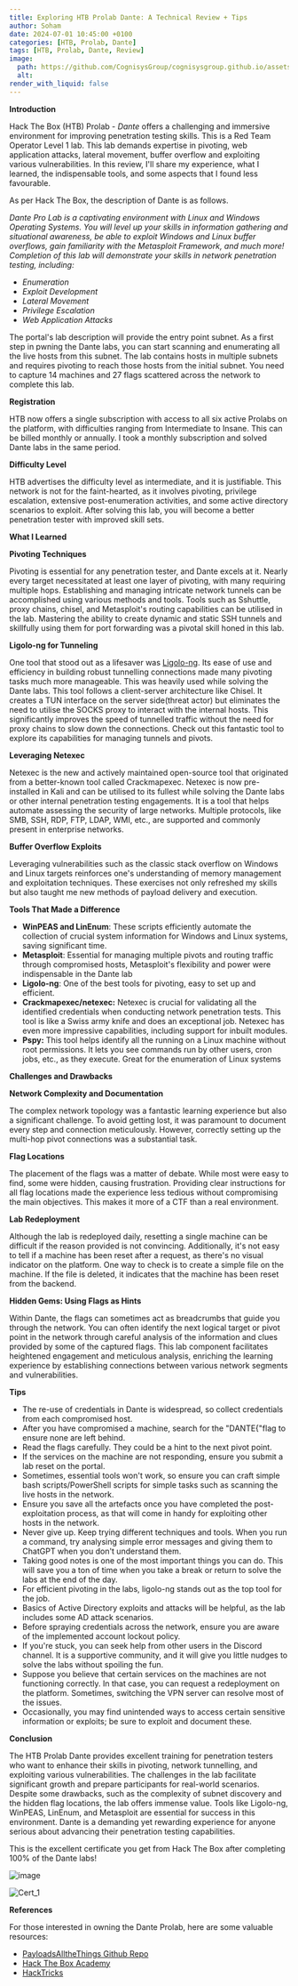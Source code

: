 ```yaml
---
title: Exploring HTB Prolab Dante: A Technical Review + Tips
author: Soham
date: 2024-07-01 10:45:00 +0100
categories: [HTB, Prolab, Dante]
tags: [HTB, Prolab, Dante, Review]
image:
  path: https://github.com/CognisysGroup/cognisysgroup.github.io/assets/25560539/6ec93821-f6bf-4534-9489-858cd7428591
  alt: 
render_with_liquid: false
---
```



**Introduction**

Hack The Box (HTB) Prolab - _Dante_ offers a challenging and immersive environment for improving penetration testing skills. This is a Red Team Operator Level 1 lab. This lab demands expertise in pivoting, web application attacks, lateral movement, buffer overflow and exploiting various vulnerabilities. In this review, I'll share my experience, what I learned, the indispensable tools, and some aspects that I found less favourable.

As per Hack The Box, the description of Dante is as follows.

_Dante Pro Lab is a captivating environment with Linux and Windows Operating Systems. You will level up your skills in information gathering and situational awareness, be able to exploit Windows and Linux buffer overflows, gain familiarity with the Metasploit Framework, and much more! Completion of this lab will demonstrate your skills in network penetration testing, including:_

- _Enumeration_
- _Exploit Development_
- _Lateral Movement_
- _Privilege Escalation_
- _Web Application Attacks_

The portal's lab description will provide the entry point subnet. As a first step in pwning the Dante labs, you can start scanning and enumerating all the live hosts from this subnet. The lab contains hosts in multiple subnets and requires pivoting to reach those hosts from the initial subnet. You need to capture 14 machines and 27 flags scattered across the network to complete this lab.

**Registration**

HTB now offers a single subscription with access to all six active Prolabs on the platform, with difficulties ranging from Intermediate to Insane. This can be billed monthly or annually. I took a monthly subscription and solved Dante labs in the same period.

**Difficulty Level**

HTB advertises the difficulty level as intermediate, and it is justifiable. This network is not for the faint-hearted, as it involves pivoting, privilege escalation, extensive post-enumeration activities, and some active directory scenarios to exploit. After solving this lab, you will become a better penetration tester with improved skill sets. 

**What I Learned**

**Pivoting Techniques**

Pivoting is essential for any penetration tester, and Dante excels at it. Nearly every target necessitated at least one layer of pivoting, with many requiring multiple hops. Establishing and managing intricate network tunnels can be accomplished using various methods and tools. Tools such as Sshuttle, proxy chains, chisel, and Metasploit's routing capabilities can be utilised in the lab. Mastering the ability to create dynamic and static SSH tunnels and skillfully using them for port forwarding was a pivotal skill honed in this lab.

**Ligolo-ng for Tunneling**

One tool that stood out as a lifesaver was [Ligolo-ng](https://github.com/nicocha30/ligolo-ng). Its ease of use and efficiency in building robust tunnelling connections made many pivoting tasks much more manageable. This was heavily used while solving the Dante labs. This tool follows a client-server architecture like Chisel. It creates a TUN interface on the server side(threat actor) but eliminates the need to utilise the SOCKS proxy to interact with the internal hosts. This significantly improves the speed of tunnelled traffic without the need for proxy chains to slow down the connections. Check out this fantastic tool to explore its capabilities for managing tunnels and pivots.

**Leveraging Netexec**

Netexec is the new and actively maintained open-source tool that originated from a better-known tool called Crackmapexec. Netexec is now pre-installed in Kali and can be utilised to its fullest while solving the Dante labs or other internal penetration testing engagements. It is a tool that helps automate assessing the security of large networks. Multiple protocols, like SMB, SSH, RDP, FTP, LDAP, WMI, etc., are supported and commonly present in enterprise networks.

**Buffer Overflow Exploits**

Leveraging vulnerabilities such as the classic stack overflow on Windows and Linux targets reinforces one's understanding of memory management and exploitation techniques. These exercises not only refreshed my skills but also taught me new methods of payload delivery and execution.​

**Tools That Made a Difference**

- **WinPEAS and LinEnum**: These scripts efficiently automate the collection of crucial system information for Windows and Linux systems, saving significant time.​
- **Metasploit**: Essential for managing multiple pivots and routing traffic through compromised hosts, Metasploit's flexibility and power were indispensable in the Dante lab​
- **Ligolo-ng**: One of the best tools for pivoting, easy to set up and efficient.
- **Crackmapexec/netexec:** Netexec is crucial for validating all the identified credentials when conducting network penetration tests. This tool is like a Swiss army knife and does an exceptional job. Netexec has even more impressive capabilities, including support for inbuilt modules.
- **Pspy:** This tool helps identify all the running on a Linux machine without root permissions. It lets you see commands run by other users, cron jobs, etc., as they execute. Great for the enumeration of Linux systems

**Challenges and Drawbacks**

**Network Complexity and Documentation**

The complex network topology was a fantastic learning experience but also a significant challenge. To avoid getting lost, it was paramount to document every step and connection meticulously. However, correctly setting up the multi-hop pivot connections was a substantial task.​

**Flag Locations**

The placement of the flags was a matter of debate. While most were easy to find, some were hidden, causing frustration. Providing clear instructions for all flag locations made the experience less tedious without compromising the main objectives. This makes it more of a CTF than a real environment.

**Lab Redeployment**

Although the lab is redeployed daily, resetting a single machine can be difficult if the reason provided is not convincing. Additionally, it's not easy to tell if a machine has been reset after a request, as there's no visual indicator on the platform. One way to check is to create a simple file on the machine. If the file is deleted, it indicates that the machine has been reset from the backend.

**Hidden Gems: Using Flags as Hints**

Within Dante, the flags can sometimes act as breadcrumbs that guide you through the network. You can often identify the next logical target or pivot point in the network through careful analysis of the information and clues provided by some of the captured flags. This lab component facilitates heightened engagement and meticulous analysis, enriching the learning experience by establishing connections between various network segments and vulnerabilities.

**Tips**

- The re-use of credentials in Dante is widespread, so collect credentials from each compromised host.
- After you have compromised a machine, search for the "DANTE{"flag to ensure none are left behind.
- Read the flags carefully. They could be a hint to the next pivot point.
- If the services on the machine are not responding, ensure you submit a lab reset on the portal.
- Sometimes, essential tools won't work, so ensure you can craft simple bash scripts/PowerShell scripts for simple tasks such as scanning the live hosts in the network.
- Ensure you save all the artefacts once you have completed the post-exploitation process, as that will come in handy for exploiting other hosts in the network.
- Never give up. Keep trying different techniques and tools. When you run a command, try analysing simple error messages and giving them to ChatGPT when you don't understand them.
- Taking good notes is one of the most important things you can do. This will save you a ton of time when you take a break or return to solve the labs at the end of the day.
- For efficient pivoting in the labs, ligolo-ng stands out as the top tool for the job.
- Basics of Active Directory exploits and attacks will be helpful, as the lab includes some AD attack scenarios.
- Before spraying credentials across the network, ensure you are aware of the implemented account lockout policy.
- If you're stuck, you can seek help from other users in the Discord channel. It is a supportive community, and it will give you little nudges to solve the labs without spoiling the fun.
- Suppose you believe that certain services on the machines are not functioning correctly. In that case, you can request a redeployment on the platform. Sometimes, switching the VPN server can resolve most of the issues.
- Occasionally, you may find unintended ways to access certain sensitive information or exploits; be sure to exploit and document these.

**Conclusion**

The HTB Prolab Dante provides excellent training for penetration testers who want to enhance their skills in pivoting, network tunnelling, and exploiting various vulnerabilities. The challenges in the lab facilitate significant growth and prepare participants for real-world scenarios. Despite some drawbacks, such as the complexity of subnet discovery and the hidden flag locations, the lab offers immense value. Tools like Ligolo-ng, WinPEAS, LinEnum, and Metasploit are essential for success in this environment. Dante is a demanding yet rewarding experience for anyone serious about advancing their penetration testing capabilities.

This is the excellent certificate you get from Hack The Box after completing 100% of the Dante labs!

![image](https://github.com/CognisysGroup/cognisysgroup.github.io/assets/25560539/0b788675-b767-4b17-aed2-c756b4775178)

![Cert_1](https://github.com/CognisysGroup/cognisysgroup.github.io/assets/25560539/6ec93821-f6bf-4534-9489-858cd7428591)


**References**

For those interested in owning the Dante Prolab, here are some valuable resources:

- [PayloadsAlltheThings Github Repo](https://github.com/swisskyrepo/PayloadsAllTheThings/)
- [Hack The Box Academy](https://academy.hackthebox.com/)
- [HackTricks](https://book.hacktricks.xyz/)
